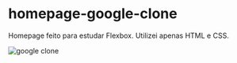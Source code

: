 # homepage-google-clone
Homepage feito para estudar Flexbox. Utilizei apenas HTML e CSS.

![google clone](https://user-images.githubusercontent.com/109828438/183009774-35c7c983-49d9-4f3b-a3d5-4866d7c2d36c.png)
